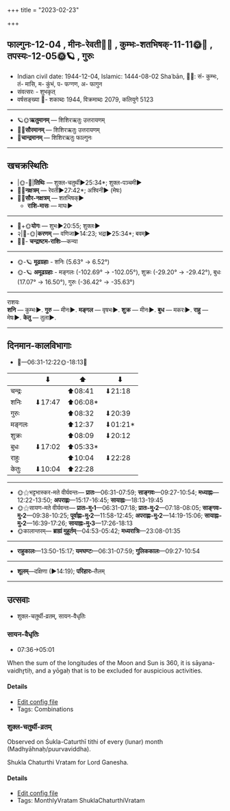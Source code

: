 +++
title = "2023-02-23"

+++
## फाल्गुनः-12-04  ,  मीनः-रेवती🌛🌌  ,  कुम्भः-शतभिषक्-11-11🌞🌌  ,  तपस्यः-12-05🌞🪐  ,  गुरुः
- Indian civil date: 1944-12-04, Islamic: 1444-08-02 Shaʿbān, 🌌🌞: सं- कुम्भः, तं- मासि, म- कुंभं, प- फग्गण, अ- फागुन
- संवत्सरः - शुभकृत्
- वर्षसङ्ख्या 🌛- शकाब्दः 1944, विक्रमाब्दः 2079, कलियुगे 5123
___________________
- 🪐🌞**ऋतुमानम्** — शिशिरऋतुः उत्तरायणम्
- 🌌🌞**सौरमानम्** — शिशिरऋतुः उत्तरायणम्
- 🌛**चान्द्रमानम्** — शिशिरऋतुः फाल्गुनः
___________________


## खचक्रस्थितिः
- |🌞-🌛|**तिथिः** — शुक्ल-चतुर्थी►25:34*; शुक्ल-पञ्चमी►  
- 🌌🌛**नक्षत्रम्** — रेवती►27:42*; अश्विनी► (मेषः)  
- 🌌🌞**सौर-नक्षत्रम्** — शतभिषक्►  
  - **राशि-मासः** — माघः► 
___________________
- 🌛+🌞**योगः** — शुभः►20:55; शुक्लः►  
- २|🌛-🌞|**करणम्** — वणिजा►14:23; भद्रा►25:34*; बवम्►  
- 🌌🌛- **चन्द्राष्टम-राशिः**—कन्या  
___________________
- 🌞-🪐 **मूढग्रहाः** - शनिः (5.63° → 6.52°)
- 🌞-🪐 **अमूढग्रहाः** - मङ्गलः (-102.69° → -102.05°), शुक्रः (-29.20° → -29.42°), बुधः (17.07° → 16.50°), गुरुः (-36.42° → -35.63°)
___________________
राशयः  
**शनि** — कुम्भः►. **गुरु** — मीनः►. **मङ्गल** — वृषभः►. **शुक्र** — मीनः►. **बुध** — मकरः►. **राहु** — मेषः►. **केतु** — तुला►. 
___________________


## दिनमान-कालविभागाः
- 🌅—06:31-12:22🌞-18:13🌇  

|      |⬇     |⬆     |⬇     |
|------|-----|-----|------|
|चन्द्रः|     |⬆08:41 |⬇21:18 |
|शनिः   |⬇17:47 |⬆06:08*|     |
|गुरुः  |     |⬆08:32 |⬇20:39 |
|मङ्गलः |     |⬆12:37 |⬇01:21*|
|शुक्रः |     |⬆08:09 |⬇20:12 |
|बुधः   |⬇17:02 |⬆05:33*|     |
|राहुः  |     |⬆10:04 |⬇22:28 |
|केतुः  |⬇10:04 |⬆22:28 |     |
___________________
- 🌞⚝भट्टभास्कर-मते वीर्यवन्तः— **प्रातः**—06:31-07:59; **साङ्गवः**—09:27-10:54; **मध्याह्नः**—12:22-13:50; **अपराह्णः**—15:17-16:45; **सायाह्नः**—18:13-19:45  
- 🌞⚝सायण-मते वीर्यवन्तः— **प्रातः-मु॰1**—06:31-07:18; **प्रातः-मु॰2**—07:18-08:05; **साङ्गवः-मु॰2**—09:38-10:25; **पूर्वाह्णः-मु॰2**—11:58-12:45; **अपराह्णः-मु॰2**—14:19-15:06; **सायाह्नः-मु॰2**—16:39-17:26; **सायाह्नः-मु॰3**—17:26-18:13  
- 🌞कालान्तरम्— **ब्राह्मं मुहूर्तम्**—04:53-05:42; **मध्यरात्रिः**—23:08-01:35  
___________________
- **राहुकालः**—13:50-15:17; **यमघण्टः**—06:31-07:59; **गुलिककालः**—09:27-10:54  
___________________
- **शूलम्**—दक्षिणा (►14:19); **परिहारः**–तैलम्  
___________________

## उत्सवाः
- शुक्ल-चतुर्थी-व्रतम्, सायन-वैधृतिः
### सायन-वैधृतिः
- 07:36→05:01



When the sum of the longitudes of the Moon and Sun is 360, it is sāyana-vaidhr̥tiḥ, and a yōgaḥ that is to be excluded for auspicious activities.

#### Details
- [Edit config file](https://github.com/jyotisham/adyatithi/blob/master/time_focus/misc_combinations/description_only/sAyana-vaidhRtiH.toml)
- Tags: Combinations


### शुक्ल-चतुर्थी-व्रतम्

Observed on Śukla-Caturthī tithi of every (lunar) month (Madhyāhnaḥ/puurvaviddha). 

Shukla Chaturthi Vratam for Lord Ganesha.

#### Details
- [Edit config file](https://github.com/jyotisham/adyatithi/blob/master/devatA/gaNapati/lunar_month/tithi/00/04/zukla-caturthI-vratam.toml)
- Tags: MonthlyVratam ShuklaChaturthiVratam


